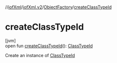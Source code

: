 //[iofXml](../../../index.md)/[iofXml.v2](../index.md)/[ObjectFactory](index.md)/[createClassTypeId](create-class-type-id.md)

# createClassTypeId

[jvm]\
open fun [createClassTypeId](create-class-type-id.md)(): [ClassTypeId](../-class-type-id/index.md)

Create an instance of [ClassTypeId](../-class-type-id/index.md)
